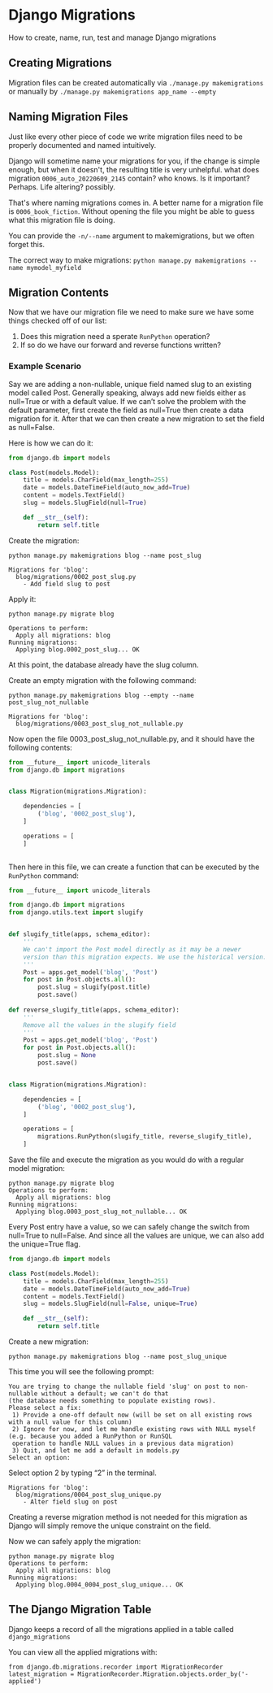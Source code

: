 # Django Migrations
How to create, name, run, test and manage Django migrations

## Creating Migrations
Migration files can be created automatically via  `./manage.py makemigrations` or manually by 
`./manage.py makemigrations app_name --empty`

## Naming Migration Files
Just like every other piece of code we write migration files need to be properly documented and named intuitively.

Django will sometime name your migrations for you, if the change is simple enough, but when it doesn't, the resulting title is very unhelpful.
what does migration `0006_auto_20220609_2145` contain? who knows. Is it important? Perhaps. Life altering? possibly.

That's where naming migrations comes in. A better name for a migration file is `0006_book_fiction`. Without opening the file you might be able to guess what this migration file is doing.

You can provide the `-n/--name` argument to makemigrations, but we often forget this.

The correct way to make migrations:  `python manage.py makemigrations --name mymodel_myfield`

## Migration Contents
Now that we have our migration file we need to make sure we have some things checked off of our list:

1. Does this migration need a sperate `RunPython` operation?
2. If so do we have our forward and reverse functions written?

### Example Scenario
Say we are adding a non-nullable, unique field named slug to an existing model called Post.
Generally speaking, always add new fields either as null=True or with a default value. If we can’t solve the problem with the default parameter, first create the field as null=True then create a data migration for it. After that we can then create a new migration to set the field as null=False.

Here is how we can do it:

```python
from django.db import models

class Post(models.Model):
    title = models.CharField(max_length=255)
    date = models.DateTimeField(auto_now_add=True)
    content = models.TextField()
    slug = models.SlugField(null=True)

    def __str__(self):
        return self.title
```

Create the migration:

```
python manage.py makemigrations blog --name post_slug

Migrations for 'blog':
  blog/migrations/0002_post_slug.py
    - Add field slug to post
```

Apply it:

```
python manage.py migrate blog

Operations to perform:
  Apply all migrations: blog
Running migrations:
  Applying blog.0002_post_slug... OK
```

At this point, the database already have the slug column.

Create an empty migration with the following command:
   
```   
python manage.py makemigrations blog --empty --name post_slug_not_nullable

Migrations for 'blog':
  blog/migrations/0003_post_slug_not_nullable.py

```

Now open the file 0003_post_slug_not_nullable.py, and it should have the following contents:

```python
from __future__ import unicode_literals
from django.db import migrations


class Migration(migrations.Migration):

    dependencies = [
        ('blog', '0002_post_slug'),
    ]

    operations = [
    ]
    
```

Then here in this file, we can create a function that can be executed by the `RunPython` command:

```python
from __future__ import unicode_literals

from django.db import migrations
from django.utils.text import slugify


def slugify_title(apps, schema_editor):
    '''
    We can't import the Post model directly as it may be a newer
    version than this migration expects. We use the historical version.
    '''
    Post = apps.get_model('blog', 'Post')
    for post in Post.objects.all():
        post.slug = slugify(post.title)
        post.save()
        
def reverse_slugify_title(apps, schema_editor):
    '''
    Remove all the values in the slugify field
    '''
    Post = apps.get_model('blog', 'Post')
    for post in Post.objects.all():
        post.slug = None
        post.save()


class Migration(migrations.Migration):

    dependencies = [
        ('blog', '0002_post_slug'),
    ]

    operations = [
        migrations.RunPython(slugify_title, reverse_slugify_title),
    ]
```

Save the file and execute the migration as you would do with a regular model migration:

```
python manage.py migrate blog
Operations to perform:
  Apply all migrations: blog
Running migrations:
  Applying blog.0003_post_slug_not_nullable... OK
```

Every Post entry have a value, so we can safely change the switch from null=True to null=False. And since all the values are unique, we can also add the unique=True flag.

```python
from django.db import models

class Post(models.Model):
    title = models.CharField(max_length=255)
    date = models.DateTimeField(auto_now_add=True)
    content = models.TextField()
    slug = models.SlugField(null=False, unique=True)

    def __str__(self):
        return self.title
```

Create a new migration:
```
python manage.py makemigrations blog --name post_slug_unique
```

This time you will see the following prompt:

```
You are trying to change the nullable field 'slug' on post to non-nullable without a default; we can't do that
(the database needs something to populate existing rows).
Please select a fix:
 1) Provide a one-off default now (will be set on all existing rows with a null value for this column)
 2) Ignore for now, and let me handle existing rows with NULL myself (e.g. because you added a RunPython or RunSQL
 operation to handle NULL values in a previous data migration)
 3) Quit, and let me add a default in models.py
Select an option:
```

Select option 2 by typing “2” in the terminal.

```
Migrations for 'blog':
  blog/migrations/0004_post_slug_unique.py
    - Alter field slug on post
```

Creating a reverse migration method is not needed for this migration as Django will simply remove the unique constraint on the field.

Now we can safely apply the migration:
```
python manage.py migrate blog
Operations to perform:
  Apply all migrations: blog
Running migrations:
  Applying blog.0004_0004_post_slug_unique... OK
```

## The Django Migration Table
Django keeps a record of all the migrations applied in a table called `django_migrations`

You can view all the applied migrations with:

    from django.db.migrations.recorder import MigrationRecorder
    latest_migration = MigrationRecorder.Migration.objects.order_by('-applied')
